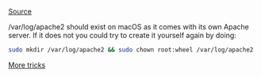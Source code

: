 [Source](https://superuser.com/questions/1245704/got-an-error-on-apche-localhost-configtest)

/var/log/apache2 should exist on macOS as it comes with its own Apache server. If it does not you could try to create it yourself again by doing:

```bash
sudo mkdir /var/log/apache2 && sudo chown root:wheel /var/log/apache2
```


[More tricks](https://apple.stackexchange.com/questions/351031/i-can-t-connect-to-localhost-on-mac-high-sierra)
